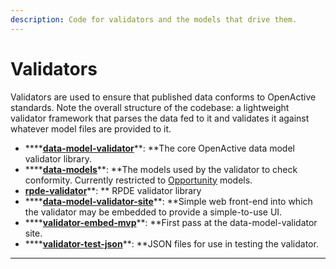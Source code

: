 ```yaml
---
description: Code for validators and the models that drive them.
---
```


# Validators

Validators are used to ensure that published data conforms to OpenActive standards. Note the overall structure of the codebase: a lightweight validator framework that parses the data fed to it and validates it against whatever model files are provided to it.

* ****[**data-model-validator**](https://github.com/openactive/data-model-validator)**: **The core OpenActive data model validator library.
* ****[**data-models**](https://github.com/openactive/data-models)**: **The models used by the validator to check conformity. Currently restricted to [Opportunity](https://www.openactive.io/modelling-opportunity-data/) models.
* [**rpde-validator**](https://github.com/openactive/rpde-validator)**: ** RPDE validator library
* ****[**data-model-validator-site**](https://github.com/openactive/data-model-validator-site)**: **Simple web front-end into which the validator may be embedded to provide a simple-to-use UI.
* ****[**validator-embed-mvp**](https://github.com/openactive/validator-embed-mvp)**: **First pass at the data-model-validator site.
* ****[**validator-test-json**](https://github.com/openactive/validator-test-json)**: **JSON files for use in testing the validator.

****
